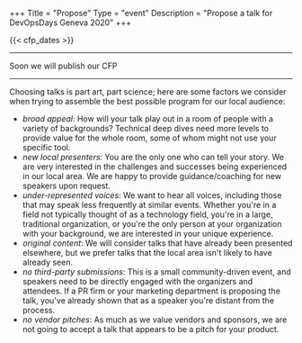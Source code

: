 +++
Title = "Propose"
Type = "event"
Description = "Propose a talk for DevOpsDays Geneva 2020"
+++

{{< cfp_dates >}}

<hr>

<!--
<strong>How to submit a proposal:</strong> Fill the <a href='https://goo.gl/forms/3Rstd0c1PJR1kDcl2' target='_blank'>Google Form</a> or send an e-mail to {{< email_proposals >}} with the following information:
<ol>
<li>A title of less than 250 characters (can be tweeted)</li>
<li>A summary of 100-150 words max. (will be in the program and the website)</li>
<li>A sentence about you (will serve to introduce you)</li>
<li>A photo of you (to be on social networks) - with your agreement of use (optional)</li>
</ol>
-->
Soon we will publish our CFP

<hr>

Choosing talks is part art, part science; here are some factors we consider when trying to assemble the best possible program for our local audience:

- _broad appeal_: How will your talk play out in a room of people with a variety of backgrounds? Technical deep dives need more levels to provide value for the whole room, some of whom might not use your specific tool.
- _new local presenters_: You are the only one who can tell your story. We are very interested in the challenges and successes being experienced in our local area. We are happy to provide guidance/coaching for new speakers upon request.
- _under-represented voices_: We want to hear all voices, including those that may speak less frequently at similar events. Whether you're in a field not typically thought of as a technology field, you're in a large, traditional organization, or you're the only person at your organization with your background, we are interested in your unique experience.
- _original content_: We will consider talks that have already been presented elsewhere, but we prefer talks that the local area isn't likely to have already seen.
- _no third-party submissions_: This is a small community-driven event, and speakers need to be directly engaged with the organizers and attendees. If a PR firm or your marketing department is proposing the talk, you've already shown that as a speaker you're distant from the process.
- _no vendor pitches_: As much as we value vendors and sponsors, we are not going to accept a talk that appears to be a pitch for your product.
